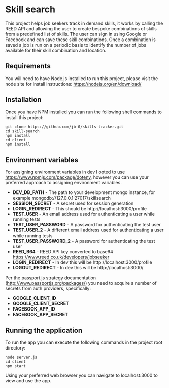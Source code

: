 # Skill search

This project helps job seekers track in demand skills, it works by calling the REED API and
allowing the user to create bespoke combinations of skills from a predefined list of skills. The user can sign in using Google or Facebook and can save these skill combinations. Once a combination is saved a job is run on a periodic basis to identify the number of jobs available for their skill combination and location.

## Requirements
You will need to have Node.js installed to run this project, please visit the node site for install
instructions: https://nodejs.org/en/download/

## Installation
Once you have NPM installed you can run the following shell commands to install this project:
```
git clone https://github.com/jb-0/skills-tracker.git
cd skill-search
npm install
cd client
npm install
```

## Environment variables
For assigning environment variables in dev I opted to use https://www.npmjs.com/package/dotenv,
however you can use your preferred approach to assigning environment variables.
- **DEV_DB_PATH** - The path to your development mongo instance, for example
mongodb://127.0.0.1:27017/skillsearch
- **SESSION_SECRET** - A secret used for session generation
- **LOGIN_REDIRECT** - This should be http://localhost:3000/profile
- **TEST_USER** - An email address used for authenticating a user while running tests
- **TEST_USER_PASSWORD** - A password for authenticating the test user
- **TEST_USER_2** - A different email address used for authenticating a user while running tests
- **TEST_USER_PASSWORD_2** - A password for authenticating the test user
- **REED_B64** - REED API key converted to base64 https://www.reed.co.uk/developers/jobseeker
- **LOGIN_REDIRECT** - In dev this will be http://localhost:3000/profile
- **LOGOUT_REDIRECT** - In dev this will be http://localhost:3000/

Per the passport.js strategy documentation (http://www.passportjs.org/packages/) you need to acquire
a number of secrets from auth providers, specifically:
- **GOOGLE_CLIENT_ID**
- **GOOGLE_CLIENT_SECRET**
- **FACEBOOK_APP_ID**
- **FACEBOOK_APP_SECRET**

## Running the application
To run the app you can execute the following commands in the project root directory:
```
node server.js
cd client
npm start
```

Using your preferred web browser you can navigate to localhost:3000 to view and use the app.
